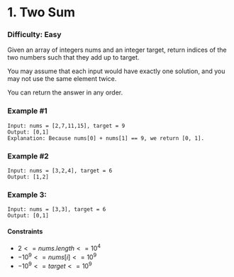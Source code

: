 # 1. Two Sum
### Difficulty: Easy

Given an array of integers nums and an integer target, return indices of the two numbers such that they add up to target.

You may assume that each input would have exactly one solution, and you may not use the same element twice.

You can return the answer in any order.

### Example #1

```
Input: nums = [2,7,11,15], target = 9  
Output: [0,1]  
Explanation: Because nums[0] + nums[1] == 9, we return [0, 1].
```

### Example #2

```
Input: nums = [3,2,4], target = 6  
Output: [1,2]  
```

### Example 3:

```
Input: nums = [3,3], target = 6  
Output: [0,1]
```

#### Constraints

- $2 <= nums.length <= 10^4$
- $-10^9 <= nums[i] <= 10^9$
- $-10^9 <= target <= 10^9$
